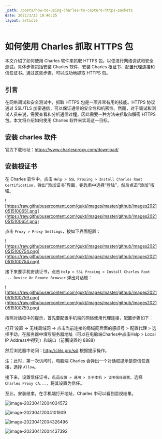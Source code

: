 ```yaml
---
_path: /posts/how-to-using-charles-to-capture-https-packets
date: 2021/3/23 10:46:25
layout: article
---
```


# 如何使用 Charles 抓取 HTTPS 包

本文介绍了如何使用 Charles 软件来抓取 HTTPS 包，以便进行网络调试和安全测试。具体步骤包括安装 Charles 软件、安装 Charles 根证书、配置代理连接和信任证书。通过这些步骤，可以成功地抓取 HTTPS 包。



## 引言

在网络调试和安全测试中，抓取 HTTPS 包是一项非常有用的技能。HTTPS 协议通过 SSL/TLS 加密通信，可以保证通信的安全性和机密性。然而，对于调试和测试人员来说，需要查看和分析通信过程，因此需要一种方法来抓取和解密 HTTPS 包。本文将介绍如何使用 Charles 软件来实现这一目标。



## 安装 charles 软件

官方下载地址：https://www.charlesproxy.com/download/



## 安装根证书

在 Charles 软件中，点击 `Help > SSL Proxing > Install Charles Root Certification`，弹出“添加证书”界面，钥匙串中选择“登陆”，然后点击“添加”按钮。

![https://raw.githubusercontent.com/gukt/images/master/github/images20210515100651.png](https://raw.githubusercontent.com/gukt/images/master/github/images20210515100651.png)

点击 `Proxy > Proxy Settings`，按如下界面配置：

![https://raw.githubusercontent.com/gukt/images/master/github/images20210515100754.png](https://raw.githubusercontent.com/gukt/images/master/github/images20210515100754.png)

接下来要手机安装证书，点击 `Help > SSL Proxing > Install Charles Root ... Device Or Remote Browser` 弹出对话框：

![https://raw.githubusercontent.com/gukt/images/master/github/images20210515100759.png](https://raw.githubusercontent.com/gukt/images/master/github/images20210515100759.png)

按照对话框中的提示，首先要配置手机端的网络使用代理连接，配置步骤如下：

打开’设置 -> 无线局域网 -> 点击当前连接的局域网后面的感叹号 > 配置代理 > 选择手动，在服务器中填写服务器地址（可以在电脑端Charles中点击Help > Local IP Address中得到）和端口（前面设置的 8888）

然后浏览器中访问：http://chls.pro/ssl 根据提示操作。

注：此时，第一次访问时，电脑端 Charles 会弹出一个对话框提示是否信任连接，选择 `Allow`。

接下来，设置信任证书，点击`设置 > 通用 > 关于本机 > 证书信任设置`，选择 `Charles Proxy CA...`，将其设置为信任。

至此，安装结束，在手机端打开地址，Charles 中可以看到监视结果。



![image-20230412004034572](/Users/ktgu/Pictures/typora/image-20230412004034572.png)

![image-20230412004101909](/Users/ktgu/Pictures/typora/image-20230412004101909.png) 

![image-20230412004326496](/Users/ktgu/Pictures/typora/image-20230412004326496.png)

![image-20230412004437392](/Users/ktgu/Pictures/typora/image-20230412004437392.png)